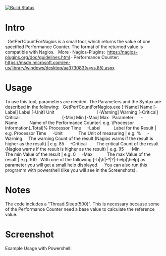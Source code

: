 [![Build Status](https://travis-ci.org/dhcgn/GetPerfCountForNagios.svg?branch=master)](https://travis-ci.org/dhcgn/GetPerfCountForNagios)

# Intro
 
GetPerfCountForNagios is a small tool, which returns the value of one specified Performance Counter.
The format of the returned value is compatible with Nagios.
 
More
	· Nagios-Plugins:  https://nagios-plugins.org/doc/guidelines.html
	· Performance Counter: https://msdn.microsoft.com/en-us/library/windows/desktop/aa373083(v=vs.85).aspx
 
# Usage
To use this tool, parameters are needed. The Parameters and the Syntax are described in the following:
 
GetPerfCountForNagios.exe [-Name] Name [-Label] Label [-Unit] Unit 
                                  [-Warning] Warning [-Critical] Critical 
                                  [-Min] Min [-Max] Max
 
Parameter:
    -Name          Name of the Performance Counter| e.g. \Processor Information(_Total)\% Processor Time
    -Label           Label for the Result | e.g. Processor Time
    -Unit             The Unit of measuring | e.g. %
    -Warning     The warning Count of the result (Nagios warns if the result is higher as the result) | e.g. 85
    -Critical        The critical Count of the result (Nagios warns if the result is higher as the result) | e.g. 95
    -Min             The min Value of the result | e.g. 0
    -Max            The max Value of the result | e.g. 100
 
With one of the following [-h|\h|-?|\?|-help|\help] as parameter you will get a small help displayed.
 
 
You can also run this programm with powershell (like you will see in the Screenshots).
 
# Notes
The code includes a "Thread.Sleep(500)". This is necessary because some of the Performance Counter need a base value to calculate the reference value.
  
# Screenshot
Example Usage with Powershell:
 

 
